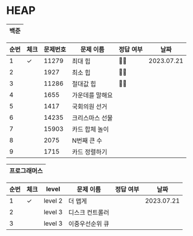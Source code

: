 # HEAP
|백준|
|---|

| 순번 | 체크                          | 문제번호                | 문제 이름 | 정답 여부 |  날짜             |
|------|---|---|------|---|---|
|1| ✓ | 11279 | 최대 힙 | 👌🏻 | 2023.07.21|
|2| | 1927 | 최소 힙 | 👌🏻 | |
|3| | 11286 | 절대값 힙 | 👌🏻 | |
|4| | 1655 | 가운데를 말해요 | | |
|5| | 1417 | 국회의원 선거 | | |
|6| | 14235 | 크리스마스 선물 | | |
|7| | 15903 | 카드 합체 놀이 | | |
|8| | 2075 | N번째 큰 수 | | |
|9| | 1715 | 카드 정렬하기 | | |

|프로그래머스|
|---|

| 순번 | 체크                          | level                | 문제 이름 | 정답 여부 |  날짜             |
|------|---|---|------|---|---|
|1| ✓ | level 2 | 더 맵게 | | 2023.07.21|
|2| | level 3 | 디스크 컨트롤러 | | |
|3| | level 3 | 이중우선순위 큐 | | |
